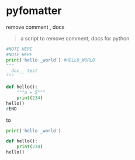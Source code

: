 # pyfomatter
remove comment , docs 
> a script to remove comment, docs for python
```python
#NOTE HERE
#NOTE HERE
print('hello _world') #HELLO_WORLD
"""
__doc__	test
"""

def hello():
	"""a = 5"""
	print(234)
hello()
#END
```

to

```python
print('hello _world')

def hello():
    print(234)
hello()
```
